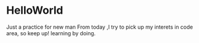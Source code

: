 # HelloWorld
Just a practice for new man 
From today ,I try to pick up my interets in code area, so keep up! learning by doing.
